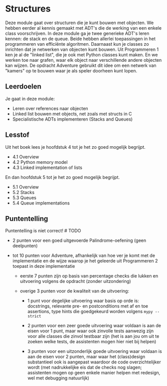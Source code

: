 # Structures

Deze module gaat over structuren die je kunt bouwen met objecten. We hebben eerder al kennis gemaakt met ADT's die de werking van een enkele class voorschrijven. In deze module ga je twee generieke ADT's leren kennen: de stack en de queue. Beide hebben allerlei toepassingen in het programmeren van efficiënte algoritmen. Daarnaast kun je classes zo inrichten dat je netwerken van objecten kunt bouwen. Uit Programmeren 1 ken je al de "linked list", die je ook met Python classes kunt maken. En we werken toe naar grafen, waar elk object naar verschillende andere objecten kan wijzen. De opdracht Adventure gebruikt dit idee om een netwerk van "kamers" op te bouwen waar je als speler doorheen kunt lopen.

## Leerdoelen

Je gaat in deze module:

- Leren over references naar objecten
- Linked list bouwen met objects, net zoals met structs in C
- Specialistische ADTs implementeren (Stacks and Queues)

## Lesstof

Uit het boek lees je hoofdstuk 4 tot je het zo goed mogelijk begrijpt.

- 4.1 Overview
- 4.2 Python memory model
- 4.3 Linked implementation of lists

En dan hoofdstuk 5 tot je het zo goed mogelijk begrijpt.

- 5.1 Overview
- 5.2 Stacks
- 5.3 Queues
- 5.4 Queue implementations

## Puntentelling

Puntentelling is niet correct! # TODO

- 2 punten voor een goed uitgevoerde Palindrome-oefening (geen deelpunten)

- tot 10 punten voor Adventure, afhankelijk van hoe ver je komt met de implementatie en de wijze waarop je het geleerde uit Programmeren 2 toepast in deze implementatie

    - eerste 7 punten zijn op basis van percentage checks die lukken en uitvoering volgens de opdracht (zonder uitzondering)

    - overige 3 punten voor de kwaliteit van de uitvoering:

        - 1 punt voor degelijke uitvoering waar basis op orde is: docstrings, relevante pre- en postconditions met af en toe assertions, type hints die goedgekeurd worden volgens `mypy --strict`

        - 2 punten voor een zeer goede uitvoering waar voldaan is aan de eisen voor 1 punt, maar waar ook zinvolle tests aanwezig zijn voor alle classes die zinvol testbaar zijn (het is aan jou om uit te zoeken welke tests, de assistenten mogen hier niet bij helpen)

        - 3 punten voor een uitzonderlijk goede uitvoering waar voldaan is aan de eisen voor 2 punten, maar waar het (class)design substantieel ook is aangepast waardoor de code overzichtelijker wordt (met nadrukkelijke eis dat de checks nog slagen; assistenten mogen op geen enkele manier helpen met redesign, wel met debugging natuurlijk)
